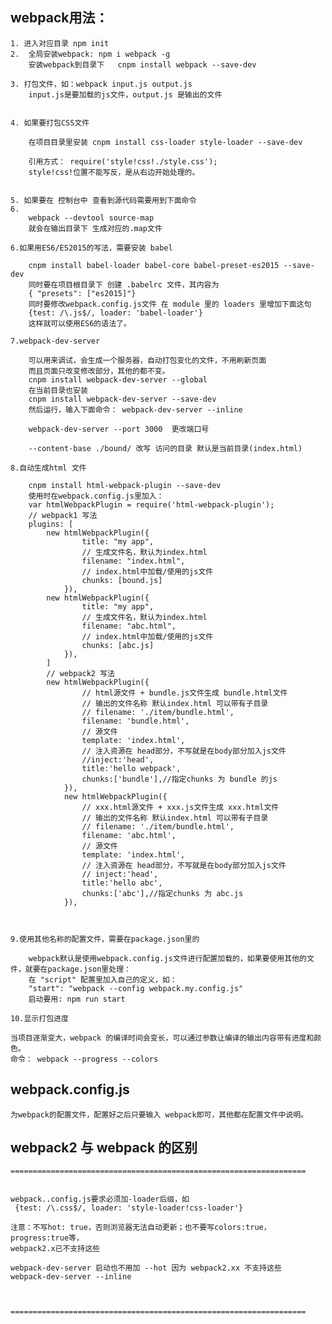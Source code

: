 
## webpack用法：

	1. 进入对应目录 npm init
	2. 	全局安装webpack: npm i webpack -g
		安装webpack到目录下	cnpm install webpack --save-dev
	
	3. 打包文件，如：webpack input.js output.js
		input.js是要加载的js文件，output.js 是输出的文件
	

	4. 如果要打包CSS文件
	
		在项目目录里安装 cnpm install css-loader style-loader --save-dev

		引用方式： require('style!css!./style.css');
		style!css!位置不能写反，是从右边开始处理的。


	5. 如果要在 控制台中 查看到源代码需要用到下面命令
	6. 
		webpack --devtool source-map
		就会在输出目录下 生成对应的.map文件
		
	6.如果用ES6/ES2015的写法，需要安装 babel

		cnpm install babel-loader babel-core babel-preset-es2015 --save-dev
		同时要在项目根目录下 创建 .babelrc 文件，其内容为
		{ "presets": ["es2015]"}
		同时要修改webpack.config.js文件 在 module 里的 loaders 里增加下面这句
		{test: /\.js$/, loader: 'babel-loader'}
		这样就可以使用ES6的语法了。

	7.webpack-dev-server

		可以用来调试，会生成一个服务器，自动打包变化的文件，不用刷新页面
		而且页面只改变修改部分，其他的都不变。
		cnpm install webpack-dev-server --global
		在当前目录也安装
		cnpm install webpack-dev-server --save-dev 
		然后运行，输入下面命令： webpack-dev-server --inline

		webpack-dev-server --port 3000	更改端口号

		--content-base ./bound/ 改写 访问的目录 默认是当前目录(index.html)

	8.自动生成html 文件

		cnpm install html-webpack-plugin --save-dev
		使用时在webpack.config.js里加入：
		var htmlWebpackPlugin = require('html-webpack-plugin');
		// webpack1 写法
		plugins: [
			new htmlWebpackPlugin({
					title: "my app",
					// 生成文件名，默认为index.html
					filename: "index.html",	
					// index.html中加载/使用的js文件
					chunks: [bound.js]
				}),
			new htmlWebpackPlugin({
					title: "my app",
					// 生成文件名，默认为index.html
					filename: "abc.html",	
					// index.html中加载/使用的js文件
					chunks: [abc.js]
				}),
			]
			// webpack2 写法
			new htmlWebpackPlugin({
                    // html源文件 + bundle.js文件生成 bundle.html文件
                    // 输出的文件名称 默认index.html 可以带有子目录
                    // filename: './item/bundle.html',
                    filename: 'bundle.html',
                    // 源文件
                    template: 'index.html',
                    // 注入资源在 head部分，不写就是在body部分加入js文件 
                    //inject:'head',
                    title:'hello webpack',
                    chunks:['bundle'],//指定chunks 为 bundle 的js
                }),
                new htmlWebpackPlugin({
                    // xxx.html源文件 + xxx.js文件生成 xxx.html文件
                    // 输出的文件名称 默认index.html 可以带有子目录
                    // filename: './item/bundle.html',
                    filename: 'abc.html',
                    // 源文件
                    template: 'index.html',
					// 注入资源在 head部分，不写就是在body部分加入js文件 
                    // inject:'head',
                    title:'hello abc',
                    chunks:['abc'],//指定chunks 为 abc.js
                }),



	9.使用其他名称的配置文件，需要在package.json里的

		webpack默认是使用webpack.config.js文件进行配置加载的，如果要使用其他的文件，就要在package.json里处理：
		在 "script" 配置里加入自己的定义，如：
		"start": "webpack --config webpack.my.config.js"
		启动要用: npm run start
	
	10.显示打包进度

	当项目逐渐变大，webpack 的编译时间会变长，可以通过参数让编译的输出内容带有进度和颜色。
	命令： webpack --progress --colors



## webpack.config.js	

	为webpack的配置文件，配置好之后只要输入 webpack即可，其他都在配置文件中说明。





## webpack2  与 webpack 的区别
	
	==================================================================


	webpack..config.js要求必须加-loader后缀，如
	 {test: /\.css$/, loader: 'style-loader!css-loader'}

	注意：不写hot: true，否则浏览器无法自动更新；也不要写colors:true，progress:true等，
	webpack2.x已不支持这些
	
	webpack-dev-server 启动也不用加 --hot 因为 webpack2.xx 不支持这些
	webpack-dev-server --inline



	==================================================================






























